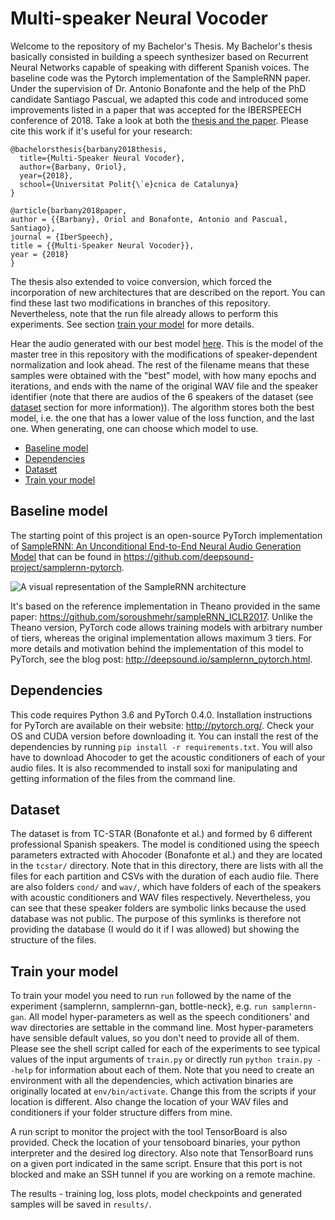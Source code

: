 # Multi-speaker Neural Vocoder

Welcome to the repository of my Bachelor's Thesis. My Bachelor's thesis basically consisted in building a speech synthesizer based on Recurrent Neural Networks capable of speaking with different Spanish voices. The baseline code was the Pytorch implementation of the SampleRNN paper. Under the supervision of Dr. Antonio Bonafonte and the help of the PhD candidate Santiago Pascual, we adapted this code and introduced some improvements listed in a paper that was accepted for the IBERSPEECH conference of 2018. Take a look at both the [thesis and the paper](https://github.com/Barbany/Multi-speaker-Neural-Vocoder/tree/master/doc). Please cite this work if it's useful for your research:

```
@bachelorsthesis{barbany2018thesis,
  title={Multi-Speaker Neural Vocoder},
  author={Barbany, Oriol},
  year={2018},
  school={Universitat Polit{\`e}cnica de Catalunya}
}
```

```
@article{barbany2018paper,
author = {{Barbany}, Oriol and Bonafonte, Antonio and Pascual, Santiago},
journal = {IberSpeech},
title = {{Multi-Speaker Neural Vocoder}},
year = {2018}
}
```

The thesis also extended to voice conversion, which forced the incorporation of new architectures that are described on the report. You can find these last two modifications in branches of this repository. Nevertheless, note that the run file already allows to perform this experiments. See section [train your model](#train-your-model) for more details.

Hear the audio generated with our best model [here](https://github.com/Barbany/Multi-speaker-Neural-Vocoder/tree/master/samples). This is the model of the master tree in this repository with the modifications of speaker-dependent normalization and look ahead. The rest of the filename means that these samples were obtained with the "best" model, with how many epochs and iterations, and ends with the name of the original WAV file and the speaker identifier (note that there are audios of the 6 speakers of the dataset (see [dataset](#dataset) section for more information)). The algorithm stores both the best model, i.e. the one that has a lower value of the loss function, and the last one. When generating, one can choose which model to use.

* [Baseline model](#baseline-model)
* [Dependencies](#dependencies)
* [Dataset](#dataset)
* [Train your model](#train-your-model)

## Baseline model
The starting point of this project is an open-source PyTorch implementation of [SampleRNN: An Unconditional End-to-End Neural Audio Generation Model](https://arxiv.org/abs/1612.07837) that can be found in https://github.com/deepsound-project/samplernn-pytorch.

![A visual representation of the SampleRNN architecture](http://deepsound.io/images/samplernn.png)

It's based on the reference implementation in Theano provided in the same paper: https://github.com/soroushmehr/sampleRNN_ICLR2017. Unlike the Theano version, PyTorch code allows training models with arbitrary number of tiers, whereas the original implementation allows maximum 3 tiers. For more details and motivation behind the implementation of this model to PyTorch, see the blog post: http://deepsound.io/samplernn_pytorch.html.

## Dependencies

This code requires Python 3.6 and PyTorch 0.4.0. Installation instructions for PyTorch are available on their website: http://pytorch.org/. Check your OS and CUDA version before downloading it. You can install the rest of the dependencies by running `pip install -r requirements.txt`. You will also have to download Ahocoder to get the acoustic conditioners of each of your audio files. It is also recommended to install soxi for manipulating and getting information of the files from the command line.

## Dataset

The dataset is from TC-STAR (Bonafonte et al.) and formed by 6 different professional Spanish speakers. The model is conditioned using the speech parameters extracted with Ahocoder (Bonafonte et al.) and they are located in the `tcstar/` directory. Note that in this directory, there are lists with all the files for each partition and CSVs with the duration of each audio file. There are also folders `cond/` and `wav/`, which have folders of each of the speakers with acoustic conditioners and WAV files respectively. Nevertheless, you can see that these speaker folders are symbolic links because the used database was not public. The purpose of this symlinks is therefore not providing the database (I would do it if I was allowed) but showing the structure of the files.

## Train your model

To train your model you need to run `run` followed by the name of the experiment {samplernn, samplernn-gan, bottle-neck}, e.g. `run samplernn-gan`. All model hyper-parameters as well as the speech conditioners' and wav directories are settable in the command line. Most hyper-parameters have sensible default values, so you don't need to provide all of them. Please see the shell script called for each of the experiments to see typical values of the input arguments of `train.py` or directly run `python train.py --help` for information about each of them. Note that you need to create an environment with all the dependencies, which activation binaries are originally located at `env/bin/activate`. Change this from the scripts if your location is different. Also change the location of your WAV files and conditioners if your folder structure differs from mine.

A run script to monitor the project with the tool TensorBoard is also provided. Check the location of your tensoboard binaries, your python interpreter and the desired log directory. Also note that TensorBoard runs on a given port indicated in the same script. Ensure that this port is not blocked and make an SSH tunnel if you are working on a remote machine.

The results - training log, loss plots, model checkpoints and generated samples will be saved in `results/`.
